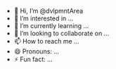 - 👋 Hi, I’m @dvlpmntArea
- 👀 I’m interested in ...
- 🌱 I’m currently learning ...
- 💞️ I’m looking to collaborate on ...
- 📫 How to reach me ...
- 😄 Pronouns: ...
- ⚡ Fun fact: ...

<!---
dvlpmntArea/dvlpmntArea is a ✨ special ✨ repository because its `README.md` (this file) appears on your GitHub profile.
You can click the Preview link to take a look at your changes.
--->
